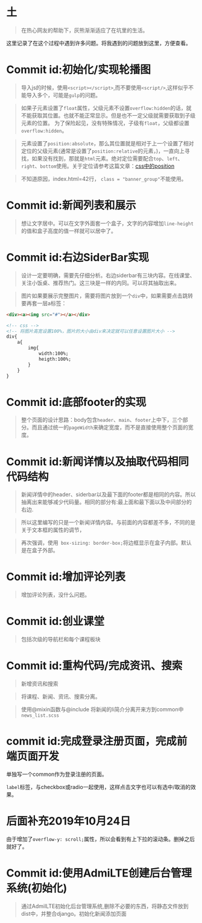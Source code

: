 # 土

>在热心网友的帮助下，灰熊渐渐适应了在坑里的生活。

这里记录了在这个过程中遇到许多问题。将我遇到的问题放到这里，方便查看。

# Commit id:初始化/实现轮播图

>导入js的时候，使用`<script></script>`,而不要使用`<script/>`,这样似乎不能导入多个，可能是`gulp`的问题。

> 如果子元素设置了`float`属性，父级元素不设置`overflow:hidden`的话，就不能获取其位置。也就不能正常显示。但是也不一定父级就需要获取到子级元素的位置。
> 为了保险起见，没有特殊情况，子级有`float`，父级都设置`overflow:hidden`。

>元素设置了`position:absolute`，那么其位置就是相对于上一个设置了相对定位的父级元素(通常是设置了`position:relative`的元素，)，一直向上寻找，如果没有找到，那就是`html`元素。绝对定位需要配合`top`、`left`、`right`、`bottom`使用。关于定位请参考这篇文章：[css中的position](https://blog.csdn.net/majunzhu/article/details/79753381)

>不知道原因，index.html=42行， `class = "banner_group"`不能使用。


# Commit id:新闻列表和展示

>想让文字居中。可以在文字外面套一个盒子，文字的内容增加`line-height`的值和盒子高度的值一样就可以居中了。

# Commit id:右边SiderBar实现

>设计一定要明确，需要先仔细分析。右边siderbar有三块内容。在线课堂、关注小饭桌、推荐热门。这三块是一样的内同。可以将其抽取出来。

>图片如果要展示完整图片，需要将图片放到一个`div`中，如果需要点击跳转要再套一层a标签：

```html
<div><a><img src="#"></a></div>

<!-- css -->
<!-- 将图片高宽设置100%，图片的大小由div来决定就可以任意设置图片大小 -->
div{
    a{
        img{
            width:100%;
            heigth:100%;
        }
    }
}
```

# Commit id:底部footer的实现

>整个页面的设计思路：body包含`header`、`main`、`footer`上中下，三个部分。而且通过统一的`pageWidth`来确定宽度，而不是直接使用整个页面的宽度。

# Commit id:新闻详情以及抽取代码相同代码结构

>新闻详情中的header、siderbar以及最下面的footer都是相同的内容。所以抽离出来能够减少代码量。相同的部分有:最上面和最下面以及中间部分的右边.

>所以这里编写的只是一个新闻详情内容。与前面的内容都差不多，不同的是关于文本框的属性的调节，

>再次强调，使用` box-sizing: border-box;`将边框显示在盒子内部。默认是在盒子外部。

# Commit id:增加评论列表
> 增加评论列表，没什么问题。

# Commit id:创业课堂
> 包括次级的导航栏和每个课程板块

# Commit id:重构代码/完成资讯、搜索

>新增资讯和搜索

>将课程、新闻、资讯、搜索分离。

>使用@mixin函数与@include 将新闻的li简介分离开来方到common中`news_list.scss`

# commit id:完成登录注册页面，完成前端页面开发

单独写一个common作为登录注册的页面。

`label`标签，与checkbox或radio一起使用，这样点击文字也可以有选中/取消的效果。


# 后面补充2019年10月24日

由于增加了`overflow-y: scroll;`属性，所以会看到有上下拉的滚动条。删掉之后就好了。

# Commit id:使用AdmiLTE创建后台管理系统(初始化)

>通过AdmilLTE初始化后台管理系统,删除不必要的东西，将静态文件放到dist中，并整合django。初始化新闻添加页面